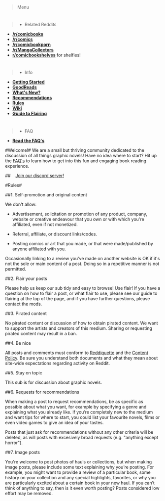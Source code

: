 >Menu

>#
>* Related Reddits
* [**/r/comicbooks**](/r/comicbooks)
* [**/r/comics**](/r/comics)
* [**/r/comicbookporn**](/r/comicbookporn)
* [**/r/MangaCollectors**](/r/MangaCollectors)
* [**r/comicbookshelves**](/r/comicbookshelves) for shelfies!

>#
>* Info
* [**Getting Started**](/r/graphicnovels/wiki/gettingstarted)
* [**GoodReads**](https://www.goodreads.com/shelf/show/graphic-novels)
* [**What's New?**](https://www.goodreads.com/genres/graphic-novels)
* [**Recommendations**](http://redd.it/2kwl5e)
* [**Rules**](/r/graphicnovels/wiki/rules)
* [**Wiki**](/r/graphicnovels/wiki/index)
* [**Guide to Flairing**](/r/graphicnovels/wiki/flairs)

>#
>* FAQ
* [**Read the FAQ's**](/r/graphicnovels/wiki/faq)


#Welcome!#
We are a small but thriving community dedicated to the discussion of all things graphic novels!  Have no idea where to start? Hit up the [FAQ's](/r/graphicnovels/wiki/faq) to learn how to get into this fun and engaging book reading experience.


##&nbsp;  &nbsp;  [Join our discord server!](https://discord.gg/BPq9esf)

#Rules#

##1. Self-promotion and original content

We don't allow:

- Advertisement, solicitation or promotion of any product, company, website or creative endeavour that you own or with which you're affiliated, even if not monetized.

- Referral, affiliate, or discount links/codes.

- Posting comics or art that you made, or that were made/published by anyone affiliated with you.

Occasionally linking to a review you've made on another website is OK if it's not the sole or main content of a post. Doing so in a repetitive manner is not permitted.

##2. Flair your posts

Please help us keep our sub tidy and easy to browse! Use flair! If you have a question on how to flair a post, or what flair to use, please see our guide to flairing at the top of the page, and if you have further questions, please contact the mods.

##3. Pirated content

No pirated content or discussion of how to obtain pirated content. We want to support the artists and creators of this medium. Sharing or requesting pirated content may result in a ban.

##4. Be nice

All posts and comments must conform to [Reddiquette](https://reddit.zendesk.com/hc/en-us/articles/205926439-Reddiquette) and the [Content Policy](https://www.redditinc.com/policies/content-policy). Be sure you understand both documents and what they mean about site-wide expectations regarding activity on Reddit.

##5. Stay on topic

This sub is for discussion about graphic novels.

##6. Requests for recommendations

When making a post to request recommendations, be as specific as possible about what you want, for example by specifying a genre and explaining what you already like. If you’re completely new to the medium and want tips for where to start, you could list your favourite novels, films or even video games to give an idea of your tastes.

Posts that just ask for recommendations without any other criteria will be deleted, as will posts with excesively broad requests (e.g. "anything except horror").

##7. Image posts

You're welcome to post photos of hauls or collections, but when making image posts, please include some text explaining why you’re posting. For example, you might want to provide a review of a particular book, some history on your collection and any special highlights, favorites, or why you are particularly excited about a certain book in your new haul. If you can’t think of anything to say, then is it even worth posting? Posts considered low effort may be removed.
